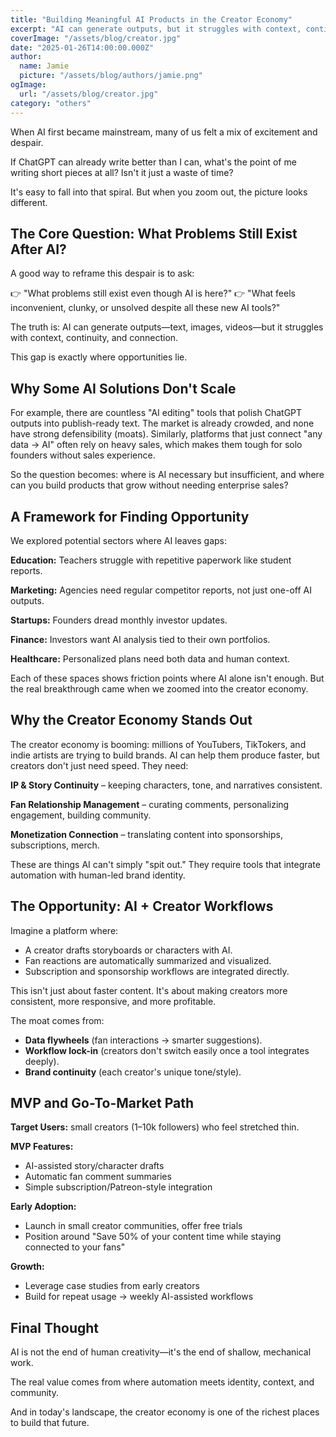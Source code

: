```yaml
---
title: "Building Meaningful AI Products in the Creator Economy"
excerpt: "AI can generate outputs, but it struggles with context, continuity, and connection. This gap is where opportunities lie, especially in the creator economy."
coverImage: "/assets/blog/creator.jpg"
date: "2025-01-26T14:00:00.000Z"
author:
  name: Jamie
  picture: "/assets/blog/authors/jamie.png"
ogImage:
  url: "/assets/blog/creator.jpg"
category: "others"
---
```


When AI first became mainstream, many of us felt a mix of excitement and despair.

If ChatGPT can already write better than I can, what's the point of me writing short pieces at all? Isn't it just a waste of time?

It's easy to fall into that spiral. But when you zoom out, the picture looks different.

## The Core Question: What Problems Still Exist After AI?

A good way to reframe this despair is to ask:

👉 "What problems still exist even though AI is here?"
👉 "What feels inconvenient, clunky, or unsolved despite all these new AI tools?"

The truth is: AI can generate outputs—text, images, videos—but it struggles with context, continuity, and connection.

This gap is exactly where opportunities lie.

## Why Some AI Solutions Don't Scale

For example, there are countless "AI editing" tools that polish ChatGPT outputs into publish-ready text. The market is already crowded, and none have strong defensibility (moats). Similarly, platforms that just connect "any data → AI" often rely on heavy sales, which makes them tough for solo founders without sales experience.

So the question becomes: where is AI necessary but insufficient, and where can you build products that grow without needing enterprise sales?

## A Framework for Finding Opportunity

We explored potential sectors where AI leaves gaps:

**Education:** Teachers struggle with repetitive paperwork like student reports.

**Marketing:** Agencies need regular competitor reports, not just one-off AI outputs.

**Startups:** Founders dread monthly investor updates.

**Finance:** Investors want AI analysis tied to their own portfolios.

**Healthcare:** Personalized plans need both data and human context.

Each of these spaces shows friction points where AI alone isn't enough. But the real breakthrough came when we zoomed into the creator economy.

## Why the Creator Economy Stands Out

The creator economy is booming: millions of YouTubers, TikTokers, and indie artists are trying to build brands. AI can help them produce faster, but creators don't just need speed. They need:

**IP & Story Continuity** – keeping characters, tone, and narratives consistent.

**Fan Relationship Management** – curating comments, personalizing engagement, building community.

**Monetization Connection** – translating content into sponsorships, subscriptions, merch.

These are things AI can't simply "spit out." They require tools that integrate automation with human-led brand identity.

## The Opportunity: AI + Creator Workflows

Imagine a platform where:

- A creator drafts storyboards or characters with AI.
- Fan reactions are automatically summarized and visualized.
- Subscription and sponsorship workflows are integrated directly.

This isn't just about faster content. It's about making creators more consistent, more responsive, and more profitable.

The moat comes from:

- **Data flywheels** (fan interactions → smarter suggestions).
- **Workflow lock-in** (creators don't switch easily once a tool integrates deeply).
- **Brand continuity** (each creator's unique tone/style).

## MVP and Go-To-Market Path

**Target Users:** small creators (1–10k followers) who feel stretched thin.

**MVP Features:**
- AI-assisted story/character drafts
- Automatic fan comment summaries
- Simple subscription/Patreon-style integration

**Early Adoption:**
- Launch in small creator communities, offer free trials
- Position around "Save 50% of your content time while staying connected to your fans"

**Growth:**
- Leverage case studies from early creators
- Build for repeat usage → weekly AI-assisted workflows

## Final Thought

AI is not the end of human creativity—it's the end of shallow, mechanical work.

The real value comes from where automation meets identity, context, and community.

And in today's landscape, the creator economy is one of the richest places to build that future.